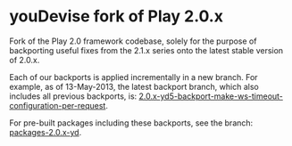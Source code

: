 # youDevise fork of Play 2.0.x

Fork of the Play 2.0 framework codebase, solely for the purpose of 
backporting useful fixes from the 2.1.x series onto the latest stable version
of 2.0.x.

Each of our backports is applied incrementally in a new branch. For example, as of 13-May-2013, 
the latest backport branch, which also includes all previous backports, is:
[2.0.x-yd5-backport-make-ws-timeout-configuration-per-request](https://github.com/youdevise/Play20/tree/2.0.x-yd5-backport-make-ws-timeout-configuration-per-request).

For pre-built packages including these backports, see the branch:
[packages-2.0.x-yd](https://github.com/youdevise/Play20/tree/packages-2.0.x-yd).

